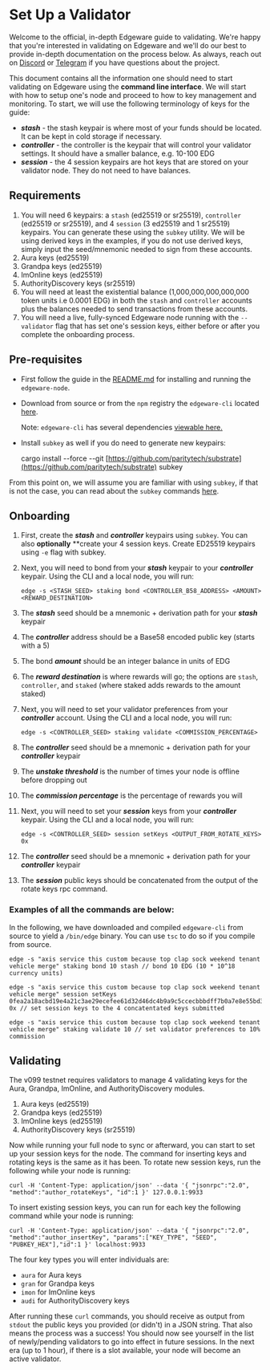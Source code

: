 # Set Up a Validator

Welcome to the official, in-depth Edgeware guide to validating. We're happy that you're interested in validating on Edgeware and we'll do our best to provide in-depth documentation on the process below. As always, reach out on [Discord](https://discord.gg/mYk543EXBV) or [Telegram](https://t.me/heyedgeware) if you have questions about the project.

This document contains all the information one should need to start validating on Edgeware using the **command line interface**. We will start with how to setup one's node and proceed to how to key management and monitoring. To start, we will use the following terminology of keys for the guide:

* _**stash**_ - the stash keypair is where most of your funds should be located. It can be kept in cold storage if necessary.
* _**controller**_ - the controller is the keypair that will control your validator settings. It should have a smaller balance, e.g. 10-100 EDG
* _**session**_ - the 4 session keypairs are hot keys that are stored on your validator node. They do not need to have balances.

## Requirements

1. You will need 6 keypairs: a `stash` \(ed25519 or sr25519\), `controller` \(ed25519 or sr25519\), and 4 `session` \(3 ed25519 and 1 sr25519\) keypairs. You can generate these using the `subkey` utility. We will be using derived keys in the examples, if you do not use derived keys, simply input the seed/mnemonic needed to sign from these accounts.
2. Aura keys \(ed25519\)
3. Grandpa keys \(ed25519\)
4. ImOnline keys \(ed25519\)
5. AuthorityDiscovery keys \(sr25519\)
6. You will need at least the existential balance \(1,000,000,000,000,000 token units i.e 0.0001 EDG\) in both the `stash` and `controller` accounts plus the balances needed to send transactions from these accounts.
7. You will need a live, fully-synced Edgeware node running with the `--validator` flag that has set one's session keys, either before or after you complete the onboarding process.

## Pre-requisites

* First follow the guide in the [README.md](https://github.com/hicommonwealth/edgeware-node/blob/master/README.md) for installing and running the `edgeware-node`.
* Download from source or from the `npm` registry the `edgeware-cli` located [here](https://github.com/hicommonwealth/edgeware-cli/).

  Note: `edgeware-cli` has several dependencies [viewable here.](https://www.npmjs.com/package/edgeware-cli)

* Install `subkey` as well if you do need to generate new keypairs:

  cargo install --force --git [https://github.com/paritytech/substrate](https://github.com/paritytech/substrate) subkey

From this point on, we will assume you are familiar with using `subkey`, if that is not the case, you can read about the `subkey` commands [here](https://github.com/paritytech/substrate/blob/master/bin/utils/subkey/README.md).

## Onboarding

1. First, create the _**stash**_ and _**controller**_ keypairs using `subkey`. You can also **optionally** \*\*create your 4 session keys. Create ED25519 keypairs using `-e` flag with subkey.
2. Next, you will need to bond from your _**stash**_ keypair to your _**controller**_ keypair. Using the CLI and a local node, you will run:

   ```text
   edge -s <STASH_SEED> staking bond <CONTROLLER_B58_ADDRESS> <AMOUNT> <REWARD_DESTINATION>
   ```

3. The _**stash**_ seed should be a mnemonic + derivation path for your _**stash**_ keypair
4. The _**controller**_ address should be a Base58 encoded public key \(starts with a 5\)
5. The bond _**amount**_ should be an integer balance in units of EDG
6. The _**reward destination**_ is where rewards will go; the options are `stash`, `controller`, and `staked` \(where staked adds rewards to the amount staked\)
7. Next, you will need to set your validator preferences from your _**controller**_ account. Using the CLI and a local node, you will run:

   ```text
   edge -s <CONTROLLER_SEED> staking validate <COMMISSION_PERCENTAGE>
   ```

8. The _**controller**_ seed should be a mnemonic + derivation path for your _**controller**_ keypair
9. The _**unstake threshold**_ is the number of times your node is offline before dropping out
10. The _**commission percentage**_ is the percentage of rewards you will 
11. Next, you will need to set your _**session**_ keys from your _**controller**_ keypair. Using the CLI and a local node, you will run:

    ```text
    edge -s <CONTROLLER_SEED> session setKeys <OUTPUT_FROM_ROTATE_KEYS> 0x
    ```

12. The _**controller**_ seed should be a mnemonic + derivation path for your _**controller**_ keypair
13. The _**session**_ public keys should be concatenated from the output of the rotate keys rpc command.

### Examples of all the commands are below:

In the following, we have downloaded and compiled `edgeware-cli` from source to yield a `/bin/edge` binary. You can use `tsc` to do so if you compile from source.

```text
edge -s "axis service this custom because top clap sock weekend tenant vehicle merge" staking bond 10 stash // bond 10 EDG (10 * 10^18 currency units)

edge -s "axis service this custom because top clap sock weekend tenant vehicle merge" session setKeys 0fea2a18acbd19e4a21c3ae29ecefee61d32d46dc4b9a9c5ccecbbbdff7b0a7e8e55bd3035d18f40d8dd1b5d940c47066ddb6f37ec7261d69121e8353d612d1410f7b7f954b3225b148c5de650e0bc3c941ae65e1557c3805c3b0df37285c3892cc2f99d97254ffdf1640c29dff2c6272dbf4dc8dedb46e43ba0bd12ab269b3c 0x // set session keys to the 4 concatentated keys submitted

edge -s "axis service this custom because top clap sock weekend tenant vehicle merge" staking validate 10 // set validator preferences to 10% commission
```

## Validating

The v099 testnet requires validators to manage 4 validating keys for the Aura, Grandpa, ImOnline, and AuthorityDiscovery modules.

1. Aura keys \(ed25519\)
2. Grandpa keys \(ed25519\)
3. ImOnline keys \(ed25519\)
4. AuthorityDiscovery keys \(sr25519\)

Now while running your full node to sync or afterward, you can start to set up your session keys for the node. The command for inserting keys and rotating keys is the same as it has been. To rotate new session keys, run the following while your node is running:

```text
curl -H 'Content-Type: application/json' --data '{ "jsonrpc":"2.0", "method":"author_rotateKeys", "id":1 }' 127.0.0.1:9933
```

To insert existing session keys, you can run for each key the following command while your node is running:

```text
curl -H 'Content-Type: application/json' --data '{ "jsonrpc":"2.0", "method":"author_insertKey", "params":["KEY_TYPE", "SEED", "PUBKEY_HEX"],"id":1 }' localhost:9933
```

The four key types you will enter individuals are:

* `aura` for Aura keys
* `gran` for Grandpa keys
* `imon` for ImOnline keys
* `audi` for AuthorityDiscovery keys

After running these `curl` commands, you should receive as output from `stdout` the public keys you provided \(or didn't\) in a JSON string. That also means the process was a success! You should now see yourself in the list of newly/pending validators to go into effect in future sessions. In the next era \(up to 1 hour\), if there is a slot available, your node will become an active validator.

